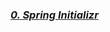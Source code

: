 ### [***0. Spring Initializr***](https://start.spring.io/#!type=maven-project&language=java&platformVersion=2.7.0&packaging=jar&jvmVersion=11&groupId=com.example&artifactId=batch&name=batch&description=Demo%20project%20for%20Spring%20Batch&packageName=com.example.batch&dependencies=batch,lombok,jdbc,mysql,h2,postgresql,mybatis)
